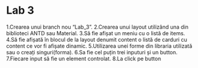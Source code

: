 # Lab 3
1.Crearea unui branch nou “Lab_3”.
2.Crearea unui layout utilizând una din biblioteci ANTD sau Material.
3.Să fie afișat un meniu cu o listă de items.
4.Să fie afișată în blocul de la layout denumit content o listă de carduri cu content ce vor fi afișate dinamic.
5.Utilizarea unei forme din libraria utilizată sau o creați singuri(forma).
6.Sa fie cel puțin trei inputuri și un button.
7.Fiecare input să fie un element controlat.
8.La click pe button

